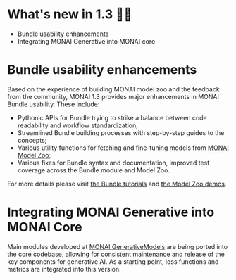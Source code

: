 # What's new in 1.3 🎉🎉

- Bundle usability enhancements
- Integrating MONAI Generative into MONAI core


# Bundle usability enhancements

Based on the experience of building MONAI model zoo and the feedback from the community,
MONAI 1.3 provides major enhancements in MONAI Bundle usability. These include:
- Pythonic APIs for Bundle trying to strike a balance between code readability and workflow standardization;
- Streamlined Bundle building processes with step-by-step guides to the concepts;
- Various utility functions for fetching and fine-tuning models from [MONAI Model Zoo](https://github.com/Project-MONAI/model-zoo);
- Various fixes for Bundle syntax and documentation, improved test coverage across the Bundle module and Model Zoo.

For more details please visit [the Bundle tutorials](https://github.com/Project-MONAI/tutorials/tree/main/bundle) and
[the Model Zoo demos](https://github.com/Project-MONAI/tutorials/tree/main/model_zoo).

# Integrating MONAI Generative into MONAI Core

Main modules developed at [MONAI GenerativeModels](https://github.com/Project-MONAI/GenerativeModels)
are being ported into the core codebase, allowing for consistent maintenance and release of the key components for generative AI.
As a starting point, loss functions and metrics are integrated into this version.
